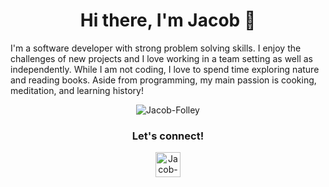 <h1 align="center">Hi there, I'm Jacob 👋 </h1>

<!--
**Jacob-Folley/Jacob-Folley** is a ✨ _special_ ✨ repository because its `README.md` (this file) appears on your GitHub profile.
-->
I'm a software developer with strong problem solving skills. I enjoy the challenges of new projects and I love working in a team setting as well as independently. While I am not coding, I love to spend time exploring nature and reading books. Aside from programming, my main passion is cooking, meditation, and learning history!

<p align="center">
  <img align="center" alt="Jacob-Folley" src="https://media0.giphy.com/media/qgQUggAC3Pfv687qPC/giphy.gif?cid=ecf05e47z6cew3726trkorl2g6fx533ax2ftttyebt8jwblh&rid=giphy.gif&ct=g" />
</p>

<h3 align="center">
  Let's connect!
</h3>
<p align="center">
  <a href="https://www.linkedin.com/in/jacobfolley" align="center"><img align="center" alt="Jacob-Folley" width="40px"      src="https://img.icons8.com/fluency/344/linkedin.png" /></a>
</p>

<!--
Here are some ideas to get you started:

- 🔭 I’m currently working on ...
- 🌱 I’m currently learning ...
- 👯 I’m looking to collaborate on ...
- 🤔 I’m looking for help with ...
- 💬 Ask me about ...
- 📫 How to reach me: ...
- 😄 Pronouns: ...
- ⚡ Fun fact: ...
-->
